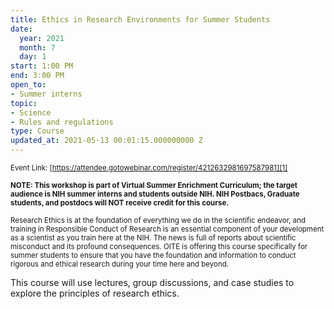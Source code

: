 ```yaml
---
title: Ethics in Research Environments for Summer Students
date:
  year: 2021
  month: 7
  day: 1
start: 1:00 PM
end: 3:00 PM
open_to:
- Summer interns
topic:
- Science
- Rules and regulations
type: Course
updated_at: 2021-05-13 00:01:15.000000000 Z
---
```

<span style="font-size: 11.5052px;">Event
Link: [https://attendee.gotowebinar.com/register/4212632981697587981][1]</span>

<span style="font-size: 11.5052px;">**NOTE: This workshop is part of
Virtual Summer Enrichment Curriculum; the target audience is NIH summer
interns and students outside NIH. NIH Postbacs, Graduate students, and
postdocs will NOT receive credit for this course.**</span>

<span style="font-size: 11.5052px;">Research Ethics is at the foundation
of everything we do in the scientific endeavor, and training in
Responsible Conduct of Research is an essential component of your
development as a scientist as you train here at the NIH. The news is
full of reports about scientific misconduct and its profound
consequences. OITE is offering this course specifically for summer
students to ensure that you have the foundation and information to
conduct rigorous and ethical research during your time here and
beyond.</span>

This course will use lectures, group discussions, and case studies to
explore the principles of research ethics. 

 



[1]: https://attendee.gotowebinar.com/register/4212632981697587981
